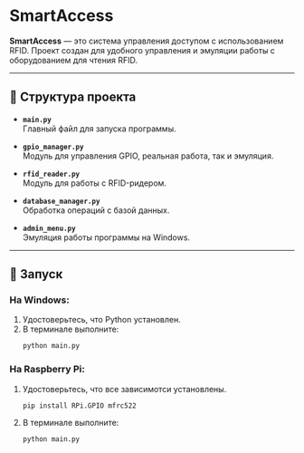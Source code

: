 # SmartAccess

**SmartAccess** — это система управления доступом с использованием RFID. Проект создан для удобного управления и эмуляции работы с оборудованием для чтения RFID.

---

## 📂 Структура проекта
- **`main.py`**  
  Главный файл для запуска программы.

- **`gpio_manager.py`**  
  Модуль для управления GPIO, реальная работа, так и эмуляция.

- **`rfid_reader.py`**  
  Модуль для работы с RFID-ридером.

- **`database_manager.py`**  
  Обработка операций с базой данных.

- **`admin_menu.py`**  
  Эмуляция работы программы на Windows.

---

## 🚀 Запуск

### На Windows:
1. Удостоверьтесь, что Python установлен.  
2. В терминале выполните:  
   ```bash
   python main.py

### На Raspberry Pi:
1. Удостоверьтесь, что все зависимотси установлены.  
    ```bash
    pip install RPi.GPIO mfrc522
2. В терминале выполните:  
   ```bash
   python main.py
